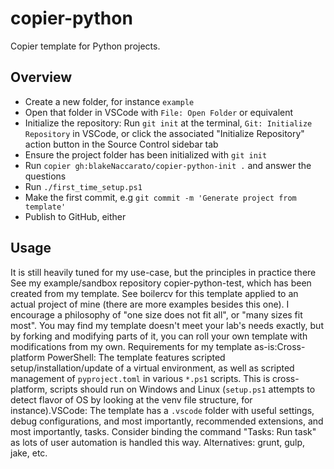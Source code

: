 # copier-python

Copier template for Python projects.

## Overview

- Create a new folder, for instance `example`
- Open that folder in VSCode with `File: Open Folder` or equivalent
- Initialize the repository: Run `git init` at the terminal, `Git: Initialize Repository` in VSCode, or click the associated "Initialize Repository" action button in the Source Control sidebar tab
- Ensure the project folder has been initialized with `git init`
- Run `copier gh:blakeNaccarato/copier-python-init .` and answer the questions
- Run `./first_time_setup.ps1`
- Make the first commit, e.g `git commit -m 'Generate project from template'`
- Publish to GitHub, either

## Usage

It is still heavily tuned for my use-case, but the principles in practice there
See my example/sandbox repository copier-python-test, which has been created from my template. See boilercv for this template applied to an actual project of mine (there are more examples besides this one).
I encourage a philosophy of "one size does not fit all", or "many sizes fit most". You may find my template doesn't meet your lab's needs exactly, but by forking and modifying parts of it, you can roll your own template with modifications from my own.
Requirements for my template as-is:Cross-platform PowerShell: The template features scripted setup/installation/update of a virtual environment, as well as scripted management of `pyproject.toml` in various `*.ps1` scripts. This is cross-platform, scripts should run on Windows and Linux (`setup.ps1` attempts to detect flavor of OS by looking at the venv file structure, for instance).VSCode: The template has a `.vscode` folder with useful settings, debug configurations, and most importantly, recommended extensions, and most importantly, tasks. Consider binding the command "Tasks: Run task" as lots of user automation is handled this way. Alternatives: grunt, gulp, jake, etc.
